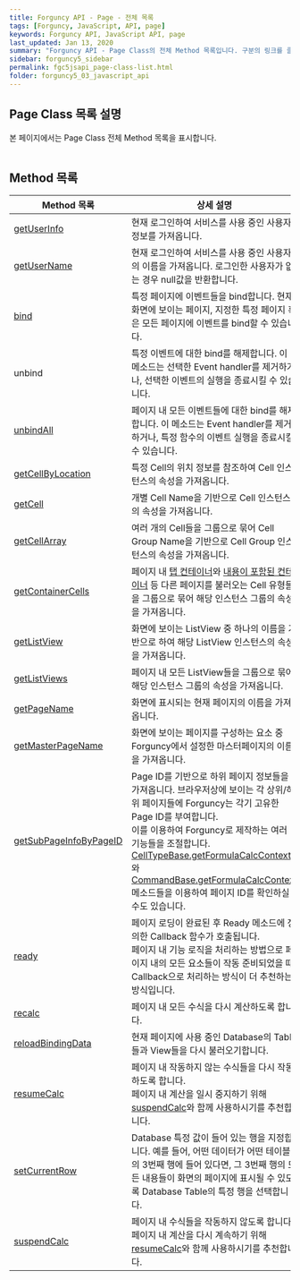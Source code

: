 ```yaml
---
title: Forguncy API - Page - 전체 목록
tags: [Forguncy, JavaScript, API, page]
keywords: Forguncy API, JavaScript API, page
last_updated: Jan 13, 2020
summary: "Forguncy API - Page Class의 전체 Method 목록입니다. 구분의 링크를 클릭하시면 세부 페이지 내용을 보실 수 있습니다."
sidebar: forguncy5_sidebar
permalink: fgc5jsapi_page-class-list.html
folder: forguncy5_03_javascript_api
---
```


## Page Class 목록 설명
본 페이지에서는 Page Class 전체 Method 목록을 표시합니다.
<br /><br />

## Method 목록

| Method 목록 | 상세 설명 |
| --- | --- |
| [getUserInfo](fgc5jsapi_page-class-getuserinfo.html) | 현재 로그인하여 서비스를 사용 중인 사용자 정보를 가져옵니다. |
| [getUserName](fgc5jsapi_page-class-getusername.html) | 현재 로그인하여 서비스를 사용 중인 사용자의 이름을 가져옵니다. 로그인한 사용자가 없는 경우 null값을 반환합니다. |
| [bind](fgc5jsapi_page-class-bind.html) | 특정 페이지에 이벤트들을 bind합니다. 현재 화면에 보이는 페이지, 지정한 특정 페이지 혹은 모든 페이지에 이벤트를 bind할 수 있습니다. |
| unbind | 특정 이벤트에 대한 bind를 해제합니다. 이 메소드는 선택한 Event handler를 제거하거나, 선택한 이벤트의 실행을 종료시킬 수 있습니다. |
| [unbindAll](fgc5jsapi_page-class-unbindall.html) | 페이지 내 모든 이벤트들에 대한 bind를 해제합니다. 이 메소드는 Event handler를 제거하거나, 특정 함수의 이벤트 실행을 종료시킬 수 있습니다. |
| [getCellByLocation](fgc5jsapi_page-class-getcellbylocation.html) | 특정 Cell의 위치 정보를 참조하여 Cell 인스턴스의 속성을 가져옵니다. |
| [getCell](fgc5jsapi_page-class-getcell.html) | 개별 Cell Name을 기반으로 Cell 인스턴스의 속성을 가져옵니다. |
| [getCellArray](fgc5jsapi_page-class-getcellarray.html) | 여러 개의 Cell들을 그룹으로 묶어 Cell Group Name을 기반으로 Cell Group 인스턴스의 속성을 가져옵니다. |
| [getContainerCells](fgc5jsapi_page-class-getcontainercells.html) | 페이지 내 [탭 컨테이너]()와 [내용이 포함된 컨테이너]() 등 다른 페이지를 불러오는 Cell 유형들을 그룹으로 묶어 해당 인스턴스 그룹의 속성을 가져옵니다. |
| [getListView](fgc5jsapi_page-class-getlistview.html) | 화면에 보이는 ListView 중 하나의 이름을 기반으로 하여 해당 ListView 인스턴스의 속성을 가져옵니다. |
| [getListViews](fgc5jsapi_page-class-getlistviews.html) | 페이지 내 모든 ListView들을 그룹으로 묶어 해당 인스턴스 그룹의 속성을 가져옵니다. |
| [getPageName](fgc5jsapi_page-class-getPageName.html) | 화면에 표시되는 현재 페이지의 이름을 가져옵니다. |
| [getMasterPageName](fgc5jsapi_page-class-getMasterPageName.html) | 화면에 보이는 페이지를 구성하는 요소 중 Forguncy에서 설정한 마스터페이지의 이름을 가져옵니다. |
| [getSubPageInfoByPageID](fgc5jsapi_page-class-getsubpageinfobypageid.html) | Page ID를 기반으로 하위 페이지 정보들을 가져옵니다. 브라우저상에 보이는 각 상위/하위 페이지들에 Forguncy는 각기 고유한 Page ID를 부여합니다.<br/>이를 이용하여 Forguncy로 제작하는 여러 기능들을 조절합니다. <br />[CellTypeBase.getFormulaCalcContext]()와 [CommandBase.getFormulaCalcContext]() 메소드들을 이용하여 페이지 ID를 확인하실 수도 있습니다. |
| [ready](fgc5jsapi_page-class-ready.html) | 페이지 로딩이 완료된 후 Ready 메소드에 정의한 Callback 함수가 호출됩니다.<br />페이지 내 기능 로직을 처리하는 방법으로 페이지 내의 모든 요소들이 작동 준비되었을 때 Callback으로 처리하는 방식이 더 추천하는 방식입니다. |
| [recalc](fgc5jsapi_page-class-recalc.html) | 페이지 내 모든 수식을 다시 계산하도록 합니다. |
| [reloadBindingData](fgc5jsapi_page-class-reloadbindingdata.html) | 현재 페이지에 사용 중인 Database의 Table들과 View들을 다시 불러오기합니다. |
| [resumeCalc](fgc5jsapi_page-class-resumecalc.html) | 페이지 내 작동하지 않는 수식들을 다시 작동하도록 합니다. <br />페이지 내 계산을 일시 중지하기 위해 [suspendCalc](fgc5jsapi_page-class-suspendcalc.html)와 함께 사용하시기를 추천합니다. |
| [setCurrentRow](fgc5jsapi_page-class-setcurrentrow.html) | Database 특정 값이 들어 있는 행을 지정합니다. 예를 들어, 어떤 데이터가 어떤 테이블의 3번째 행에 들어 있다면, 그 3번째 행의 모든 내용들이 화면의 페이지에 표시될 수 있도록 Database Table의 특정 행을 선택합니다. |
| [suspendCalc](fgc5jsapi_page-class-suspendcalc.html) | 페이지 내 수식들을 작동하지 않도록 합니다. 페이지 내 계산을 다시 계속하기 위해 [resumeCalc](fgc5jsapi_page-class-resumecalc.html)와 함께 사용하시기를 추천합니다. |



